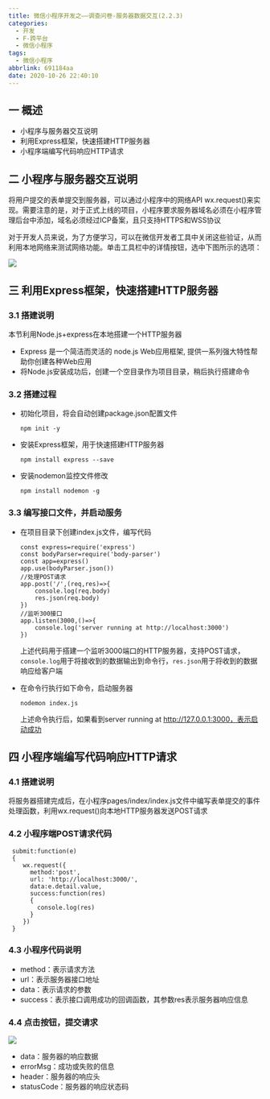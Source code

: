 ```yaml
---
title: 微信小程序开发之——调查问卷-服务器数据交互(2.2.3)
categories:
  - 开发
  - F-跨平台
  - 微信小程序
tags:
  - 微信小程序
abbrlink: 691184aa
date: 2020-10-26 22:40:10
---
```

## 一 概述

* 小程序与服务器交互说明
* 利用Express框架，快速搭建HTTP服务器
* 小程序端编写代码响应HTTP请求

<!--more-->

## 二 小程序与服务器交互说明
将用户提交的表单提交到服务器，可以通过小程序中的网络API wx.request()来实现。需要注意的是，对于正式上线的项目，小程序要求服务器域名必须在小程序管理后台中添加，域名必须经过ICP备案，且只支持HTTPS和WSS协议

对于开发人员来说，为了方便学习，可以在微信开发者工具中关闭这些验证，从而利用本地网络来测试网络功能。单击工具栏中的详情按钮，选中下图所示的选项：

![][1]
## 三 利用Express框架，快速搭建HTTP服务器

### 3.1 搭建说明

本节利用Node.js+express在本地搭建一个HTTP服务器

* Express 是一个简洁而灵活的 node.js Web应用框架, 提供一系列强大特性帮助你创建各种Web应用
* 将Node.js安装成功后，创建一个空目录作为项目目录，稍后执行搭建命令

### 3.2 搭建过程

* 初始化项目，将会自动创建package.json配置文件

  ```
  npm init -y
  ```

* 安装Express框架，用于快速搭建HTTP服务器

  ```
  npm install express --save
  ```

* 安装nodemon监控文件修改

  ```
  npm install nodemon -g
  ```

### 3.3 编写接口文件，并启动服务

* 在项目目录下创建index.js文件，编写代码

  ```
  const express=require('express')
  const bodyParser=require('body-parser')
  const app=express()
  app.use(bodyParser.json())
  //处理POST请求
  app.post('/',(req,res)=>{
      console.log(req.body)
      res.json(req.body)
  })
  //监听300接口
  app.listen(3000,()=>{
      console.log('server running at http://localhost:3000')
  })
  ```

  上述代码用于搭建一个监听3000端口的HTTP服务器，支持POST请求，` console.log`用于将接收到的数据输出到命令行，`res.json`用于将收到的数据响应给客户端

* 在命令行执行如下命令，启动服务器

  ```
  nodemon index.js
  ```

  上述命令执行后，如果看到server running at http://127.0.0.1:3000，表示启动成功

## 四 小程序端编写代码响应HTTP请求

### 4.1 搭建说明

将服务器搭建完成后，在小程序pages/index/index.js文件中编写表单提交的事件处理函数，利用wx.request()向本地HTTP服务器发送POST请求

### 4.2 小程序端POST请求代码

```
 submit:function(e)
 {
    wx.request({
      method:'post',
      url: 'http://localhost:3000/',
      data:e.detail.value,
      success:function(res)
      {
        console.log(res)
      }
    })
 }
```

### 4.3 小程序代码说明

* method：表示请求方法
* url：表示服务器接口地址
* data：表示请求的参数
* success：表示接口调用成功的回调函数，其参数res表示服务器响应信息

### 4.4 点击按钮，提交请求

![][2]

* data：服务器的响应数据
* errorMsg：成功或失败的信息
* header：服务器的响应头
* statusCode：服务器的响应状态码

[1]:https://raw.githubusercontent.com/PGzxc/CDN/master/blog-wechat/wechat-question-network-not-check.png
[2]:https://raw.githubusercontent.com/PGzxc/CDN/master/blog-wechat/wechat-project-question-http-response.png

